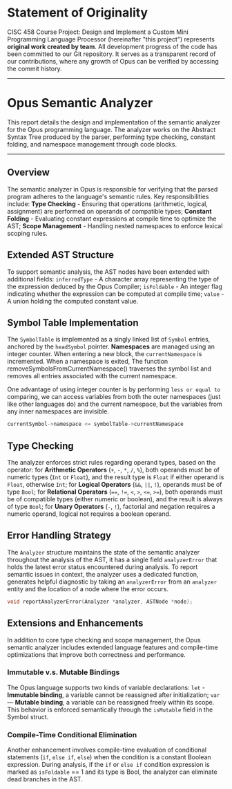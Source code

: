 # Statement of Originality
CISC 458 Course Project: Design and Implement a Custom Mini Programming Language 
Processor (hereinafter "this project") represents **original work created by team**.
All development progress of the code has been committed to our Git repository. 
It serves as a transparent record of our contributions, where any growth of Opus can be 
verified by accessing the commit history.

---

# Opus Semantic Analyzer
This report details the design and implementation of the semantic analyzer for the 
Opus programming language. The analyzer works on the Abstract Syntax Tree produced 
by the parser, performing type checking, constant folding, and namespace management 
through code blocks.

---

## Overview
The semantic analyzer in Opus is responsible for verifying that the parsed program adheres to 
the language's semantic rules. Key responsibilities include: **Type Checking** - Ensuring 
that operations (arithmetic, logical, assignment) are performed on operands of compatible types; 
**Constant Folding** - Evaluating constant expressions at compile time to optimize the AST; 
**Scope Management** - Handling nested namespaces to enforce lexical scoping rules.

## Extended AST Structure
To support semantic analysis, the AST nodes have been extended with additional fields: 
`inferredType` - A character array representing the type of the expression deduced by the 
Opus Compiler; `isFoldable` - An integer flag indicating whether the expression can be computed 
at compile time; `value` - A union holding the computed constant value.

## Symbol Table Implementation
The `SymbolTable` is implemented as a singly linked list of `Symbol` entries, 
anchored by the `headSymbol` pointer. **Namespaces** are managed using an integer counter. 
When entering a new block, the `currentNamespace` is incremented. When a namespace is exited, 
The function removeSymbolsFromCurrentNamespace() traverses the symbol list and removes all 
entries associated with the current namespace.

One advantage of using integer counter is by performing `less or equal to` comparing, we can 
access variables from both the outer namespaces (just like other languages do) and the current
namespace, but the variables from any inner namespaces are invisible.

```C
currentSymbol->namespace <= symbolTable->currentNamespace
```

## Type Checking
The analyzer enforces strict rules regarding operand types, based on the operator: for
**Arithmetic Operators** (`+`, `-`, `*`, `/`, `%`), both operands must be of 
numeric types (`Int` or `Float`), and the result type is `Float` if either operand is `Float`, 
otherwise `Int`; for **Logical Operators** (`&&`, `||`, `!`), operands must be of type `Bool`; 
for **Relational Operators** (`==`, `!=`, `<`, `>`, `<=`, `>=`), both operands must be of 
compatible types (either numeric or boolean), and the result is always of type `Bool`; for
**Unary Operators** (`-`, `!`), factorial and negation requires a numeric operand, logical not 
requires a boolean operand.

## Error Handling Strategy
The `Analyzer` structure maintains the state of the semantic analyzer throughout 
the analysis of the AST, it has a single field `analyzerError` that holds the latest error 
status encountered during analysis. To report semantic issues in context, the analyzer uses 
a dedicated function, generates helpful diagnostic by taking an `analyzerError` from an 
`analyzer` entity and the location of a node where the error occurs. 
```C
void reportAnalyzerError(Analyzer *analyzer, ASTNode *node);
```

## Extensions and Enhancements
In addition to core type checking and scope management, the Opus semantic analyzer includes 
extended language features and compile-time optimizations that improve both 
correctness and performance.

### Immutable v.s. Mutable Bindings
The Opus language supports two kinds of variable declarations: `let` - **Immutable binding**, a
variable cannot be reassigned after initialization; `var` — **Mutable binding**, a variable 
can be reassigned freely within its scope. This behavior is enforced semantically through 
the `isMutable` field in the Symbol struct.

### Compile-Time Conditional Elimination
Another enhancement involves compile-time evaluation of conditional statements 
(`if`, `else if`, `else`) when the condition is a constant Boolean expression.
During analysis, if the `if` or `else if` condition expression is marked as 
`isFoldable` == 1 and its type is Bool, the analyzer can eliminate dead branches in the AST.
